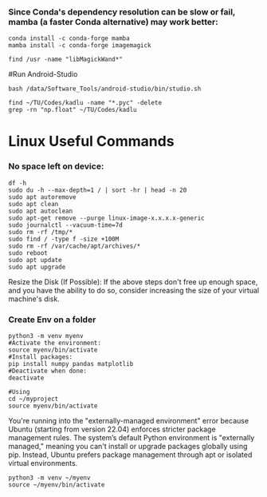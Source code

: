 ### Since Conda's dependency resolution can be slow or fail, mamba (a faster Conda alternative) may work better:
```
conda install -c conda-forge mamba
mamba install -c conda-forge imagemagick
```

```
find /usr -name "libMagickWand*"
```

#Run Android-Studio
```
bash /data/Software_Tools/android-studio/bin/studio.sh
```
```
find ~/TU/Codes/kadlu -name "*.pyc" -delete
grep -rn "np.float" ~/TU/Codes/kadlu
```

# Linux Useful Commands
### No space left on device:
```
df -h
sudo du -h --max-depth=1 / | sort -hr | head -n 20
sudo apt autoremove
sudo apt clean
sudo apt autoclean
sudo apt-get remove --purge linux-image-x.x.x.x-generic
sudo journalctl --vacuum-time=7d
sudo rm -rf /tmp/*
sudo find / -type f -size +100M
sudo rm -rf /var/cache/apt/archives/*
sudo reboot
sudo apt update
sudo apt upgrade
```
Resize the Disk (If Possible):
If the above steps don't free up enough space, and you have the ability to do so, consider increasing the size of your virtual machine's disk.

### Create Env on a folder 
```
python3 -m venv myenv
#Activate the environment:
source myenv/bin/activate
#Install packages:
pip install numpy pandas matplotlib
#Deactivate when done:
deactivate

#Using
cd ~/myproject
source myenv/bin/activate
```

You're running into the "externally-managed environment" error because Ubuntu (starting from version 22.04) enforces stricter package management rules. The system’s default Python environment is "externally managed," meaning you can't install or upgrade packages globally using pip. Instead, Ubuntu prefers package management through apt or isolated virtual environments.
```
python3 -m venv ~/myenv
source ~/myenv/bin/activate
```
